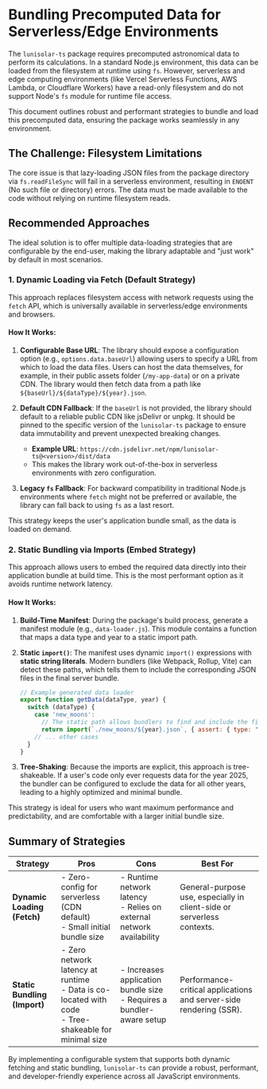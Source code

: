 # Bundling Precomputed Data for Serverless/Edge Environments

The `lunisolar-ts` package requires precomputed astronomical data to perform its calculations. In a standard Node.js environment, this data can be loaded from the filesystem at runtime using `fs`. However, serverless and edge computing environments (like Vercel Serverless Functions, AWS Lambda, or Cloudflare Workers) have a read-only filesystem and do not support Node's `fs` module for runtime file access.

This document outlines robust and performant strategies to bundle and load this precomputed data, ensuring the package works seamlessly in any environment.

## The Challenge: Filesystem Limitations

The core issue is that lazy-loading JSON files from the package directory via `fs.readFileSync` will fail in a serverless environment, resulting in `ENOENT` (No such file or directory) errors. The data must be made available to the code without relying on runtime filesystem reads.

## Recommended Approaches

The ideal solution is to offer multiple data-loading strategies that are configurable by the end-user, making the library adaptable and "just work" by default in most scenarios.

### 1. Dynamic Loading via Fetch (Default Strategy)

This approach replaces filesystem access with network requests using the `fetch` API, which is universally available in serverless/edge environments and browsers.

#### How It Works:

1.  **Configurable Base URL**: The library should expose a configuration option (e.g., `options.data.baseUrl`) allowing users to specify a URL from which to load the data files. Users can host the data themselves, for example, in their public assets folder (`/my-app-data`) or on a private CDN. The library would then fetch data from a path like `${baseUrl}/${dataType}/${year}.json`.

2.  **Default CDN Fallback**: If the `baseUrl` is not provided, the library should default to a reliable public CDN like jsDelivr or unpkg. It should be pinned to the specific version of the `lunisolar-ts` package to ensure data immutability and prevent unexpected breaking changes.
    - **Example URL**: `https://cdn.jsdelivr.net/npm/lunisolar-ts@<version>/dist/data`
    - This makes the library work out-of-the-box in serverless environments with zero configuration.

3.  **Legacy `fs` Fallback**: For backward compatibility in traditional Node.js environments where `fetch` might not be preferred or available, the library can fall back to using `fs` as a last resort.

This strategy keeps the user's application bundle small, as the data is loaded on demand.

### 2. Static Bundling via Imports (Embed Strategy)

This approach allows users to embed the required data directly into their application bundle at build time. This is the most performant option as it avoids runtime network latency.

#### How It Works:

1.  **Build-Time Manifest**: During the package's build process, generate a manifest module (e.g., `data-loader.js`). This module contains a function that maps a data type and year to a static import path.

2.  **Static `import()`**: The manifest uses dynamic `import()` expressions with **static string literals**. Modern bundlers (like Webpack, Rollup, Vite) can detect these paths, which tells them to include the corresponding JSON files in the final server bundle.

    ```javascript
    // Example generated data loader
    export function getData(dataType, year) {
      switch (dataType) {
        case 'new_moons':
          // The static path allows bundlers to find and include the file
          return import(`./new_moons/${year}.json`, { assert: { type: "json" }});
        // ... other cases
      }
    }
    ```

3.  **Tree-Shaking**: Because the imports are explicit, this approach is tree-shakeable. If a user's code only ever requests data for the year 2025, the bundler can be configured to exclude the data for all other years, leading to a highly optimized and minimal bundle.

This strategy is ideal for users who want maximum performance and predictability, and are comfortable with a larger initial bundle size.

## Summary of Strategies

| Strategy                 | Pros                                                              | Cons                                                              | Best For                                                              |
| ------------------------ | ----------------------------------------------------------------- | ----------------------------------------------------------------- | --------------------------------------------------------------------- |
| **Dynamic Loading (Fetch)** | - Zero-config for serverless (CDN default)<br>- Small initial bundle size | - Runtime network latency<br>- Relies on external network availability | General-purpose use, especially in client-side or serverless contexts. |
| **Static Bundling (Import)** | - Zero network latency at runtime<br>- Data is co-located with code<br>- Tree-shakeable for minimal size | - Increases application bundle size<br>- Requires a bundler-aware setup | Performance-critical applications and server-side rendering (SSR).   |

By implementing a configurable system that supports both dynamic fetching and static bundling, `lunisolar-ts` can provide a robust, performant, and developer-friendly experience across all JavaScript environments.

